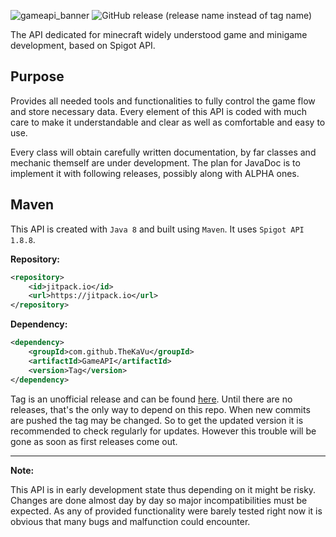 ![gameapi_banner](https://github.com/TheKaVu/GameAPI/assets/130859839/b1f34733-efe7-484b-82c3-6dd7d6004a15)
![GitHub release (release name instead of tag name)](https://img.shields.io/github/v/release/TheKaVu/GameAPI?include_prereleases)

The API dedicated for minecraft widely understood game and minigame development, based on Spigot API.

## Purpose
Provides all needed tools and functionalities to fully control the game flow and store necessary data. Every element of this API is coded with much care to make it understandable and clear as well as comfortable and easy to use.

Every class will obtain carefully written documentation, by far classes and mechanic themself are under development. The plan for JavaDoc is to implement it with following releases, possibly along with ALPHA ones.

## Maven
This API is created with `Java 8` and built using `Maven`. It uses `Spigot API 1.8.8`.

**Repository:**

```xml
<repository>
    <id>jitpack.io</id>
    <url>https://jitpack.io</url>
</repository>
```

**Dependency:**

```xml
<dependency>
    <groupId>com.github.TheKaVu</groupId>
    <artifactId>GameAPI</artifactId>
    <version>Tag</version>
</dependency>
```

Tag is an unofficial release and can be found [here](https://jitpack.io/#TheKaVu/GameAPI/). Until there are no releases, that's the only way to depend on this repo. When new commits are pushed the tag may be changed. So to get the updated version it is recommended to check regularly for updates. However this trouble will be gone as soon as first releases come out.
***
**Note:** 

This API is in early development state thus depending on it might be risky. Changes are done almost day by day so major incompatibilities must be expected.
As any of provided functionality were barely tested right now it is obvious that many bugs and malfunction could encounter.
